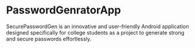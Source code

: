# PasswordGenratorApp
SecurePasswordGen is an innovative and user-friendly Android application designed specifically for college students as a project to generate strong and secure passwords effortlessly.
